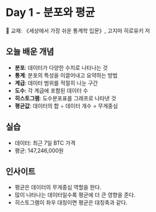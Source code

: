 # Day 1 - 분포와 평균

📖 교재: 《세상에서 가장 쉬운 통계학 입문》, 고지마 히로유키 저

## 오늘 배운 개념
- **분포**: 데이터가 다양한 수치로 나타나는 것
- **통계**: 분포의 특성을 이끌어내고 요약하는 방법
- **계급**: 데이터 범위를 적절히 나눈 구간
- **도수**: 각 계급에 포함된 데이터 수
- **히스토그램**: 도수분포표를 그래프로 나타낸 것
- **평균값**: 데이터의 합 ÷ 데이터 개수 = 무게중심

## 실습
- 데이터: 최근 7일 BTC 가격  
- 평균: 147,246,000원  

## 인사이트
- 평균은 데이터의 무게중심 역할을 한다.  
- 많이 나타나는 데이터일수록 평균에 더 큰 영향을 준다.  
- 히스토그램이 좌우 대칭이면 평균은 대칭축과 같다.

